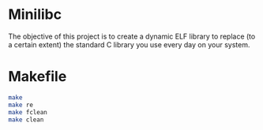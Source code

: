 # Minilibc
The objective of this project is to create a dynamic ELF library to replace (to a certain extent) the standard C library you use every day on your system.

# Makefile
```bash
make
make re
make fclean
make clean
```
